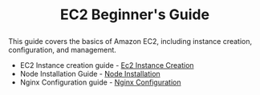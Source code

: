 # <p align="center">EC2 Beginner's Guide</p>

This guide covers the basics of Amazon EC2, including instance creation, configuration, and management.<br>
 * EC2 Instance creation guide - [Ec2 Instance Creation](ec2%20Instance/ec2_instance_creation.md)
 * Node Installation Guide - [Node Installation]()
 * Nginx Configuration guide - [Nginx Configuration](ec2%20Instance/nginx_configuration.md)
